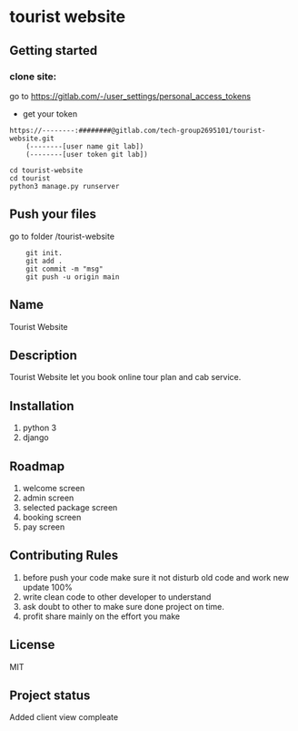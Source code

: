 # tourist website



## Getting started
### clone site:
go to
https://gitlab.com/-/user_settings/personal_access_tokens
 - get your token
```
https://--------:########@gitlab.com/tech-group2695101/tourist-website.git
    (--------[user name git lab])
    (--------[user token git lab])

cd tourist-website 
cd tourist
python3 manage.py runserver
```

## Push your files
go to folder
/tourist-website
```
    git init.
    git add .
    git commit -m "msg"
    git push -u origin main
```


## Name
Tourist Website

## Description
Tourist Website let you book online tour plan and cab service.



## Installation
1. python 3
2. django


## Roadmap
1. welcome screen
2. admin screen
3. selected package screen
4. booking screen
5. pay screen

## Contributing Rules
1. before push your code make sure it not disturb old code and work new update 100%
2. write clean code to other developer to understand
3. ask doubt to other to make sure done project on time.
4. profit share mainly on the effort you make


## License
MIT

## Project status
Added client view compleate
